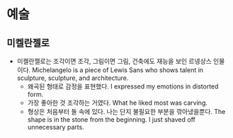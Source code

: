 # 예술
## 미켈란젤로
* 미켈란젤로는 조각이면 조각, 그림이면 그림, 건축에도 재능을 보인 르넹상스 인물이다.
Michelangelo is a piece of Lewis Sans who shows talent in sculpture, sculpture, and architecture.
  - 왜곡된 형태로 감정을 표현했다.  I expressed my emotions in distorted form.
  - 가장 좋아한 것 조각하는 거였다. What he liked most was carving.
  - 형상은 처음부터 돌 속에 있다.  나는 단지 불필요한 부분을 깎아냈을뿐다.
    The shape is in the stone from the beginning. I just shaved off unnecessary parts.